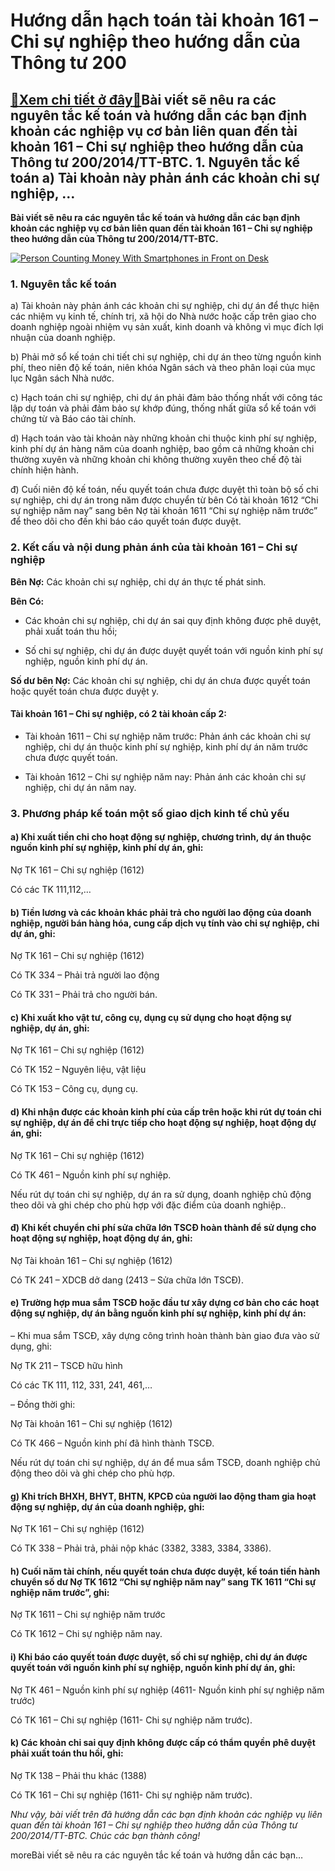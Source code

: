 Hướng dẫn hạch toán tài khoản 161 – Chi sự nghiệp theo hướng dẫn của Thông tư 200
=================================================================================

[:gift:Xem chi tiết ở đây:gift:](https://hddtvn.com/huong-dan-hach-toan-tai-khoan-161-chi-su-nghiep-theo-huong-dan-cua-thong-tu-200/)Bài viết sẽ nêu ra các nguyên tắc kế toán và hướng dẫn các bạn định khoản các nghiệp vụ cơ bản liên quan đến tài khoản 161 – Chi sự nghiệp theo hướng dẫn của Thông tư 200/2014/TT-BTC. 1. Nguyên tắc kế toán a) Tài khoản này phản ánh các khoản chi sự nghiệp, …
------------------------------------------------------------------------------------------------------------------------------------------------------------------------------------------------------------------------------------------------------------------------------

**Bài viết sẽ nêu ra các nguyên tắc kế toán và hướng dẫn các bạn định khoản các nghiệp vụ cơ bản liên quan đến tài khoản 161 – Chi sự nghiệp theo hướng dẫn của Thông tư 200/2014/TT-BTC.**


[![Person Counting Money With Smartphones in Front on Desk](https://hddtvn.com/wp-content/uploads/2021/01/pexels-photo-210990-scaled.jpeg)](https://hddtvn.com/wp-content/uploads/2021/01/pexels-photo-210990-scaled.jpeg)


### 1. Nguyên tắc kế toán


a) Tài khoản này phản ánh các khoản chi sự nghiệp, chi dự án để thực hiện các nhiệm vụ kinh tế, chính trị, xã hội do Nhà nước hoặc cấp trên giao cho doanh nghiệp ngoài nhiệm vụ sản xuất, kinh doanh và không vì mục đích lợi nhuận của doanh nghiệp.


b) Phải mở sổ kế toán chi tiết chi sự nghiệp, chi dự án theo từng nguồn kinh phí, theo niên độ kế toán, niên khóa Ngân sách và theo phân loại của mục lục Ngân sách Nhà nước.


c) Hạch toán chi sự nghiệp, chi dự án phải đảm bảo thống nhất với công tác lập dự toán và phải đảm bảo sự khớp đúng, thống nhất giữa sổ kế toán với chứng từ và Báo cáo tài chính.


d) Hạch toán vào tài khoản này những khoản chi thuộc kinh phí sự nghiệp, kinh phí dự án hàng năm của doanh nghiệp, bao gồm cả những khoản chi thường xuyên và những khoản chi không thường xuyên theo chế độ tài chính hiện hành.


đ) Cuối niên độ kế toán, nếu quyết toán chưa được duyệt thì toàn bộ số chi sự nghiệp, chi dự án trong năm được chuyển từ bên Có tài khoản 1612 “Chi sự nghiệp năm nay” sang bên Nợ tài khoản 1611 “Chi sự nghiệp năm trước” để theo dõi cho đến khi báo cáo quyết toán được duyệt.


### 2. Kết cấu và nội dung phản ánh của tài khoản 161 – Chi sự nghiệp


**Bên Nợ:** Các khoản chi sự nghiệp, chi dự án thực tế phát sinh.


**Bên Có:**




* Các khoản chi sự nghiệp, chi dự án sai quy định không được phê duyệt, phải xuất toán thu hồi;

* Số chi sự nghiệp, chi dự án được duyệt quyết toán với nguồn kinh phí sự nghiệp, nguồn kinh phí dự án.



**Số dư bên Nợ:** Các khoản chi sự nghiệp, chi dự án chưa được quyết toán hoặc quyết toán chưa được duyệt y.


#### Tài khoản 161 – Chi sự nghiệp, có 2 tài khoản cấp 2:




* Tài khoản 1611 – Chi sự nghiệp năm trước: Phản ánh các khoản chi sự nghiệp, chi dự án thuộc kinh phí sự nghiệp, kinh phí dự án năm trước chưa được quyết toán.

* Tài khoản 1612 – Chi sự nghiệp năm nay: Phản ánh các khoản chi sự nghiệp, chi dự án năm nay.



### 3. Phương pháp kế toán một số giao dịch kinh tế chủ yếu


#### a) Khi xuất tiền chi cho hoạt động sự nghiệp, chương trình, dự án thuộc nguồn kinh phí sự nghiệp, kinh phí dự án, ghi:


Nợ TK 161 – Chi sự nghiệp (1612)


Có các TK 111,112,…


#### b) Tiền lương và các khoản khác phải trả cho người lao động của doanh nghiệp, người bán hàng hóa, cung cấp dịch vụ tính vào chi sự nghiệp, chi dự án, ghi:


Nợ TK 161 – Chi sự nghiệp (1612)


Có TK 334 – Phải trả người lao động


Có TK 331 – Phải trả cho người bán.


#### c) Khi xuất kho vật tư, công cụ, dụng cụ sử dụng cho hoạt động sự nghiệp, dự án, ghi:


Nợ TK 161 – Chi sự nghiệp (1612)


Có TK 152 – Nguyên liệu, vật liệu


Có TK 153 – Công cụ, dụng cụ.


#### d) Khi nhận được các khoản kinh phí của cấp trên hoặc khi rút dự toán chi sự nghiệp, dự án để chi trực tiếp cho hoạt động sự nghiệp, hoạt động dự án, ghi:


Nợ TK 161 – Chi sự nghiệp (1612)


Có TK 461 – Nguồn kinh phí sự nghiệp.


Nếu rút dự toán chi sự nghiệp, dự án ra sử dụng, doanh nghiệp chủ động theo dõi và ghi chép cho phù hợp với đặc điểm của doanh nghiệp..


#### đ) Khi kết chuyển chi phí sửa chữa lớn TSCĐ hoàn thành để sử dụng cho hoạt động sự nghiệp, hoạt động dự án, ghi:


Nợ Tài khoản 161 – Chi sự nghiệp (1612)


Có TK 241 – XDCB dở dang (2413 – Sửa chữa lớn TSCĐ).


#### e) Trường hợp mua sắm TSCĐ hoặc đầu tư xây dựng cơ bản cho các hoạt động sự nghiệp, dự án bằng nguồn kinh phí sự nghiệp, kinh phí dự án:


– Khi mua sắm TSCĐ, xây dựng công trình hoàn thành bàn giao đưa vào sử dụng, ghi:


Nợ TK 211 – TSCĐ hữu hình


Có các TK 111, 112, 331, 241, 461,…


– Đồng thời ghi:


Nợ Tài khoản 161 – Chi sự nghiệp (1612)


Có TK 466 – Nguồn kinh phí đã hình thành TSCĐ.


Nếu rút dự toán chi sự nghiệp, dự án để mua sắm TSCĐ, doanh nghiệp chủ động theo dõi và ghi chép cho phù hợp.


#### g) Khi trích BHXH, BHYT, BHTN, KPCĐ của người lao động tham gia hoạt động sự nghiệp, dự án của doanh nghiệp, ghi:


Nợ TK 161 – Chi sự nghiệp (1612)


Có TK 338 – Phải trả, phải nộp khác (3382, 3383, 3384, 3386).


#### h) Cuối năm tài chính, nếu quyết toán chưa được duyệt, kế toán tiến hành chuyển số dư Nợ TK 1612 “Chi sự nghiệp năm nay” sang TK 1611 “Chi sự nghiệp năm trước”, ghi:


Nợ TK 1611 – Chi sự nghiệp năm trước


Có TK 1612 – Chi sự nghiệp năm nay.


#### i) Khi báo cáo quyết toán được duyệt, số chi sự nghiệp, chi dự án được quyết toán với nguồn kinh phí sự nghiệp, nguồn kinh phí dự án, ghi:


Nợ TK 461 – Nguồn kinh phí sự nghiệp (4611- Nguồn kinh phí sự nghiệp năm trước)


Có TK 161 – Chi sự nghiệp (1611- Chi sự nghiệp năm trước).


#### k) Các khoản chi sai quy định không được cấp có thẩm quyền phê duyệt phải xuất toán thu hồi, ghi:


Nợ TK 138 – Phải thu khác (1388)


Có TK 161 – Chi sự nghiệp (1611- Chi sự nghiệp năm trước).


*Như vậy, bài viết trên đã hướng dẫn các bạn định khoản các nghiệp vụ liên quan đến tài khoản 161 – Chi sự nghiệp theo hướng dẫn của Thông tư 200/2014/TT-BTC. Chúc các bạn thành công!*


moreBài viết sẽ nêu ra các nguyên tắc kế toán và hướng dẫn các bạn…

